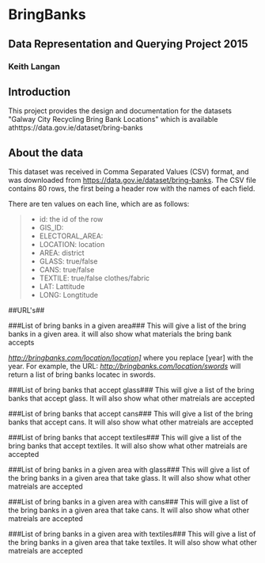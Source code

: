 # BringBanks
## Data Representation and Querying Project 2015
### Keith Langan

## Introduction

This project provides the design and documentation for the datasets "Galway City Recycling Bring Bank Locations"
which is available athttps://data.gov.ie/dataset/bring-banks

## About the data

This dataset was received in Comma Separated Values (CSV) format, and was downloaded from https://data.gov.ie/dataset/bring-banks.
The CSV file contains 80 rows, the first being a header row with the names of each field.

There are ten values on each line, which are as follows:

>    * id: the id of the row
>    * GIS_ID: 
>    * ELECTORAL_AREA: 
>    * LOCATION: location
>    * AREA: district
>    * GLASS: true/false
>    * CANS: true/false
>    * TEXTILE: true/false clothes/fabric
>    * LAT: Lattitude
>    * LONG: Longtitude

##URL's##

###List of bring banks in a given area###
This will give a list of the bring banks in a given area. it will also show what materials the bring bank accepts

*http://bringbanks.com/location/location]*
where you replace [year] with the year.
For example, the URL:
*http://bringbanks.com/location/swords*
will return a list of bring banks locatec in swords.

###List of bring banks that accept glass###
This will give a list of the bring banks that accept glass. It will also show what other matreials are accepted

###List of bring banks that accept cans###
This will give a list of the bring banks that accept cans. It will also show what other matreials are accepted

###List of bring banks that accept textiles###
This will give a list of the bring banks that accept textiles. It will also show what other matreials are accepted

###List of bring banks in a given area with glass###
This will give a list of the bring banks in a given area that take glass. It will also show what other matreials are accepted

###List of bring banks in a given area with cans###
This will give a list of the bring banks in a given area that take cans. It will also show what other matreials are accepted

###List of bring banks in a given area with textiles###
This will give a list of the bring banks in a given area that take textiles. It will also show what other matreials are accepted
